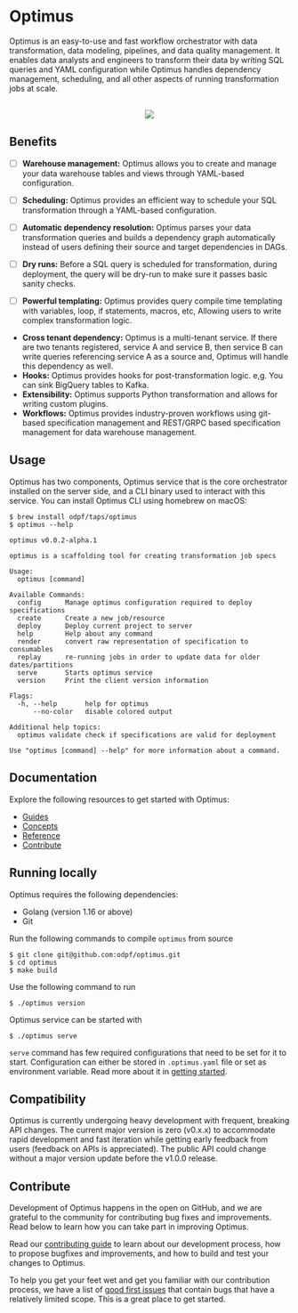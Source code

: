 # Optimus

Optimus is an easy-to-use and fast workflow orchestrator with data transformation, data modeling, pipelines, and data quality management. It enables data analysts and engineers to transform their data by writing SQL queries and YAML configuration while Optimus handles dependency management, scheduling, and all other aspects of running transformation jobs at scale.

<p align="center" class="mt-5" style="margin-top:30px"><img src="https://github.com/odpf/optimus/raw/main/docs/static/img/optimus.svg" /></p>

## Benefits

- [ ] **Warehouse management:** Optimus allows you to create and manage your data warehouse tables and views through YAML-based configuration. 

- [ ] **Scheduling:** Optimus provides an efficient way to schedule your SQL transformation through a YAML-based configuration.

- [ ] **Automatic dependency resolution:** Optimus parses your data transformation queries and builds a dependency graph automatically instead of users defining their source and target dependencies in DAGs.

- [ ] **Dry runs:** Before a SQL query is scheduled for transformation, during deployment, the query will be dry-run to make sure it passes basic sanity checks.

- [ ] **Powerful templating:** Optimus provides query compile time templating with variables, loop, if statements, macros, etc, Allowing users to write complex transformation logic.

* **Cross tenant dependency:** Optimus is a multi-tenant service. If there are two tenants registered, service A and service B, then service B can write queries referencing service A as a source and, Optimus will handle this dependency as well.
* **Hooks:** Optimus provides hooks for post-transformation logic. e,g. You can sink BigQuery tables to Kafka.
* **Extensibility:** Optimus supports Python transformation and allows for writing custom plugins. 
* **Workflows:** Optimus provides industry-proven workflows using git-based specification management and REST/GRPC based specification management for data warehouse management.

## Usage

Optimus has two components, Optimus service that is the core orchestrator installed on the server side, and a CLI binary used to interact with this service. You can install Optimus CLI using homebrew on macOS:

```shell
$ brew install odpf/taps/optimus
$ optimus --help

optimus v0.0.2-alpha.1

optimus is a scaffolding tool for creating transformation job specs

Usage:
  optimus [command]

Available Commands:
  config      Manage optimus configuration required to deploy specifications
  create      Create a new job/resource
  deploy      Deploy current project to server
  help        Help about any command
  render      convert raw representation of specification to consumables
  replay      re-running jobs in order to update data for older dates/partitions
  serve       Starts optimus service
  version     Print the client version information

Flags:
  -h, --help       help for optimus
      --no-color   disable colored output

Additional help topics:
  optimus validate check if specifications are valid for deployment

Use "optimus [command] --help" for more information about a command.
```

## Documentation
Explore the following resources to get started with Optimus:

* [Guides](https://odpf.github.io/optimus/guides/create-job/)
* [Concepts](https://odpf.github.io/optimus/concepts/overview/)
* [Reference](https://odpf.github.io/optimus/reference/api/)
* [Contribute](https://odpf.github.io/optimus/contribute/contributing/)

## Running locally 

Optimus requires the following dependencies:
* Golang (version 1.16 or above)
* Git

Run the following commands to compile `optimus` from source
```shell
$ git clone git@github.com:odpf/optimus.git
$ cd optimus
$ make build
```
Use the following command to run
```shell
$ ./optimus version
```

Optimus service can be started with

```shell
$ ./optimus serve
```

`serve` command has few required configurations that need to be set for it to start. Configuration can either be stored
in `.optimus.yaml` file or set as environment variable. Read more about it in [getting started](https://odpf.github.io/optimus/getting-started/configuration/).


## Compatibility
Optimus is currently undergoing heavy development with frequent, breaking API changes. The current major version is zero (v0.x.x) to accommodate rapid development and fast iteration while getting early feedback from users (feedback on APIs is appreciated). The public API could change without a major version update before the v1.0.0 release.

## Contribute

Development of Optimus happens in the open on GitHub, and we are grateful to the community for contributing bug fixes and improvements. Read below to learn how you can take part in improving Optimus.

Read our [contributing guide](https://github.com/odpf/optimus/blob/main/CONTRIBUTING.md) to learn about our development process, how to propose bugfixes and improvements, and how to build and test your changes to Optimus.

To help you get your feet wet and get you familiar with our contribution process, we have a list of [good first issues](https://github.com/odpf/optimus/labels/good%20first%20issue) that contain bugs that have a relatively limited scope. This is a great place to get started.
